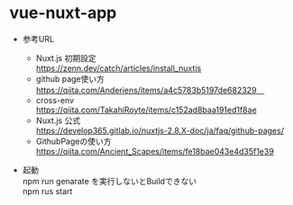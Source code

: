 # vue-nuxt-app

* 参考URL　　
  * Nuxt.js 初期設定  
    https://zenn.dev/catch/articles/install_nuxtjs
  * github page使い方  
    https://qiita.com/Anderiens/items/a4c5783b5197de682329　  
  * cross-env  
    https://qiita.com/TakahiRoyte/items/c152ad8baa191ed1f8ae
  * Nuxt.js 公式  
    https://develop365.gitlab.io/nuxtjs-2.8.X-doc/ja/faq/github-pages/
  * GithubPageの使い方  
    https://qiita.com/Ancient_Scapes/items/fe18bae043e4d35f1e39

* 起動  
 npm run genarate を実行しないとBuildできない  
 npm rus start
 